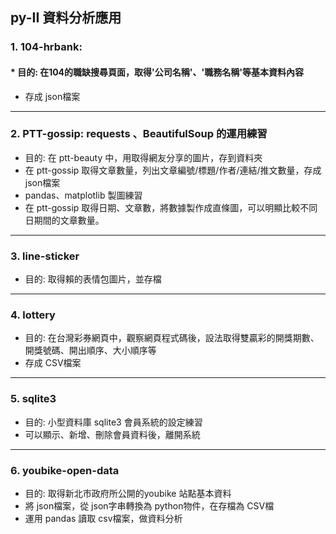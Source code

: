 ## py-II 資料分析應用
### 1. 104-hrbank: 
#### * 目的: 在104的職缺搜尋頁面，取得'公司名稱'、'職務名稱'等基本資料內容
* 存成 json檔案
<hr></hr>

### 2. PTT-gossip:   requests 、BeautifulSoup 的運用練習
* 目的: 在 ptt-beauty 中，用取得網友分享的圖片，存到資料夾
* 在 ptt-gossip 取得文章數量，列出文章編號/標題/作者/連結/推文數量，存成json檔案
* pandas、matplotlib 製圖練習
* 在 ptt-gossip 取得日期、文章數，將數據製作成直條圖，可以明顯比較不同日期間的文章數量。
<hr></hr>

### 3. line-sticker
* 目的: 取得賴的表情包圖片，並存檔
<hr></hr>

### 4. lottery
* 目的: 在台灣彩券網頁中，觀察網頁程式碼後，設法取得雙贏彩的開獎期數、開獎號碼、開出順序、大小順序等
* 存成 CSV檔案
<hr></hr>

### 5. sqlite3
* 目的: 小型資料庫 sqlite3 會員系統的設定練習
* 可以顯示、新增、刪除會員資料後，離開系統
<hr></hr>

### 6. youbike-open-data
* 目的: 取得新北市政府所公開的youbike 站點基本資料
* 將 json檔案，從 json字串轉換為 python物件，在存檔為 CSV檔
* 運用 pandas 讀取 csv檔案，做資料分析

